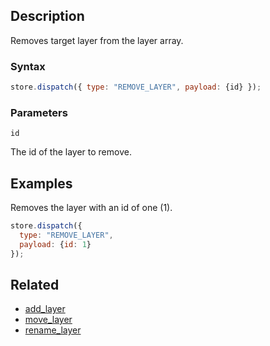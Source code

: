 ## Description

Removes target layer from the layer array.

### Syntax

```javascript
store.dispatch({ type: "REMOVE_LAYER", payload: {id} });
```

### Parameters

`id`

The id of the layer to remove.

## Examples

Removes the layer with an id of one (1).

```javascript
store.dispatch({
  type: "REMOVE_LAYER",
  payload: {id: 1}
});
```

## Related

- [add_layer](./add_layer.md)
- [move_layer](./move_layer.md)
- [rename_layer](./rename_layer.md)
